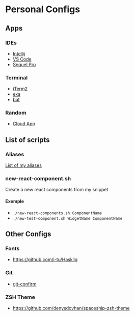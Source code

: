 # Personal Configs

## Apps
### IDEs
* [Intellij](https://www.jetbrains.com/idea/)
* [VS Code](https://code.visualstudio.com/)
* [Sequel Pro](https://www.sequelpro.com/)

### Terminal
* [iTerm2](https://www.iterm2.com/)
* [exa](https://github.com/ogham/exa)
* [bat](https://github.com/sharkdp/bat)

### Random
* [Cloud App](https://www.getcloudapp.com/)

## List of scripts

### Aliases
[List of my aliases](https://github.com/francisprovost/personal-configs/blob/master/scripts/bash/aliases.md)

### new-react-component.sh
Create a new react components from my snippet

#### Exemple
* `./new-react-components.sh ComponentName`
* `./new-test-component.sh WidgetName ComponentName`

## Other Configs
### Fonts
* https://github.com/i-tu/Hasklig

### Git
* [git-confirm](https://github.com/pimterry/git-confirm)

### ZSH Theme
* https://github.com/denysdovhan/spaceship-zsh-theme
